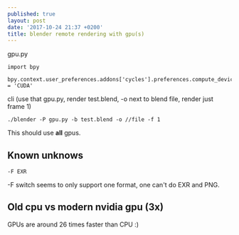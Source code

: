 ```yaml
---
published: true
layout: post
date: '2017-10-24 21:37 +0200'
title: blender remote rendering with gpu(s)
---
```

gpu.py

    import bpy

    bpy.context.user_preferences.addons['cycles'].preferences.compute_device_type = 'CUDA'

cli (use that gpu.py, render test.blend, -o next to blend file, render just frame 1)

	./blender -P gpu.py -b test.blend -o //file -f 1
    
This should use **all** gpus.

## Known unknows

	-F EXR
    
-F switch seems to only support one format, one can't do EXR and PNG.

## Old cpu vs modern nvidia gpu (3x)

GPUs are around 26 times faster than CPU :)
